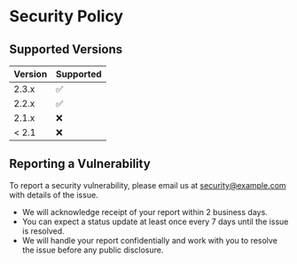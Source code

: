 # Security Policy

## Supported Versions

| Version    | Supported          |
| ---------- | ------------------ |
| 2.3.x      | :white_check_mark: |
| 2.2.x      | :white_check_mark: |
| 2.1.x      | :x:                |
| < 2.1      | :x:                |

## Reporting a Vulnerability

To report a security vulnerability, please email us at [security@example.com](mailto:security@example.com) with details of the issue.

- We will acknowledge receipt of your report within 2 business days.
- You can expect a status update at least once every 7 days until the issue is resolved.
- We will handle your report confidentially and work with you to resolve the issue before any public disclosure.
